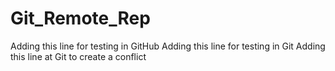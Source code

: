 # Git_Remote_Rep
Adding this line for testing in GitHub
Adding this line for testing in Git
Adding this line at Git to create a conflict